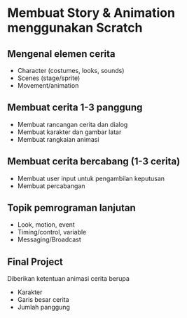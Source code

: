 # Membuat Story & Animation menggunakan Scratch

## Mengenal elemen cerita
- Character (costumes, looks, sounds)
- Scenes (stage/sprite)
- Movement/animation

## Membuat cerita 1-3 panggung
- Membuat rancangan cerita dan dialog
- Membuat karakter dan gambar latar
- Membuat rangkaian animasi

## Membuat cerita bercabang (1-3 cerita)
- Membuat user input untuk pengambilan keputusan
- Membuat percabangan

## Topik pemrograman lanjutan
- Look, motion, event
- Timing/control, variable
- Messaging/Broadcast

## Final Project
Diberikan ketentuan animasi cerita berupa
- Karakter
- Garis besar cerita
- Jumlah panggung
